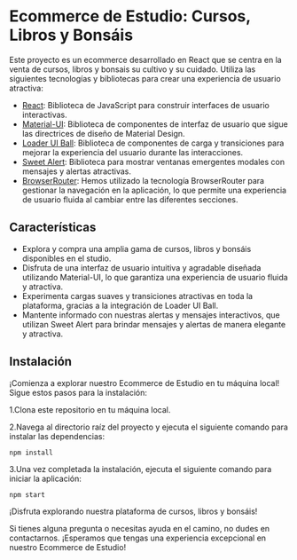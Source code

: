 # Ecommerce de Estudio: Cursos, Libros y Bonsáis

Este proyecto es un ecommerce desarrollado en React que se centra en la venta de cursos, libros y bonsais su cultivo y su cuidado. Utiliza las siguientes tecnologías y bibliotecas para crear una experiencia de usuario atractiva:

- [React](https://reactjs.org/): Biblioteca de JavaScript para construir interfaces de usuario interactivas.
- [Material-UI](https://material-ui.com/): Biblioteca de componentes de interfaz de usuario que sigue las directrices de diseño de Material Design.
- [Loader UI Ball](https://uiball.com/loaders/): Biblioteca de componentes de carga y transiciones para mejorar la experiencia del usuario durante las interacciones.
- [Sweet Alert](https://sweetalert.js.org/): Biblioteca para mostrar ventanas emergentes modales con mensajes y alertas atractivas.
- [BrowserRouter](https://reactrouter.com/en/main): Hemos utilizado la tecnología BrowserRouter para gestionar la navegación en la aplicación, lo que permite una experiencia de usuario fluida al cambiar entre las diferentes secciones.

## Características

- Explora y compra una amplia gama de cursos, libros y bonsáis disponibles en el studio.
- Disfruta de una interfaz de usuario intuitiva y agradable diseñada utilizando Material-UI, lo que garantiza una experiencia de usuario fluida y atractiva.
- Experimenta cargas suaves y transiciones atractivas en toda la plataforma, gracias a la integración de Loader UI Ball.
- Mantente informado con nuestras alertas y mensajes interactivos, que utilizan Sweet Alert para brindar mensajes y alertas de manera elegante y atractiva.


## Instalación

¡Comienza a explorar nuestro Ecommerce de Estudio en tu máquina local! Sigue estos pasos para la instalación:

1.Clona este repositorio en tu máquina local.

2.Navega al directorio raíz del proyecto y ejecuta el siguiente comando para instalar las dependencias:

    npm install

3.Una vez completada la instalación, ejecuta el siguiente comando para iniciar la aplicación:

    npm start

¡Disfruta explorando nuestra plataforma de cursos, libros y bonsáis!

Si tienes alguna pregunta o necesitas ayuda en el camino, no dudes en contactarnos. ¡Esperamos que tengas una experiencia excepcional en nuestro Ecommerce de Estudio!

